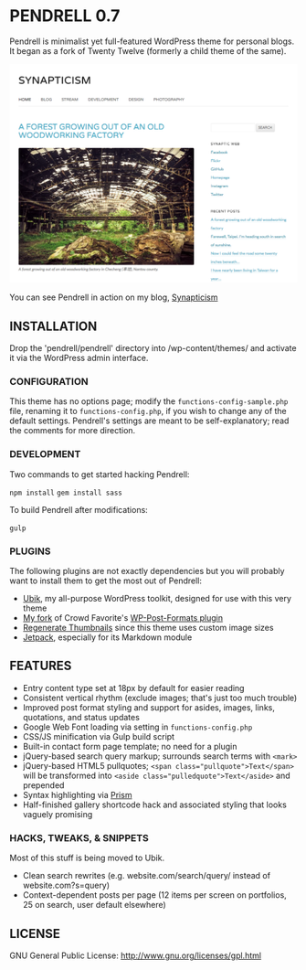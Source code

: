 # PENDRELL 0.7

Pendrell is minimalist yet full-featured WordPress theme for personal blogs. It began as a fork of Twenty Twelve (formerly a child theme of the same).

![Pendrell example screenshot](/pendrell/screenshot.png "Pendrell example screenshot")

You can see Pendrell in action on my blog, [Synapticism](http://synapticism.com)



## INSTALLATION

Drop the 'pendrell/pendrell' directory into /wp-content/themes/ and activate it via the WordPress admin interface.


### CONFIGURATION

This theme has no options page; modify the `functions-config-sample.php` file, renaming it to `functions-config.php`, if you wish to change any of the default settings. Pendrell's settings are meant to be self-explanatory; read the comments for more direction.


### DEVELOPMENT

Two commands to get started hacking Pendrell:

`npm install`
`gem install sass`

To build Pendrell after modifications:

`gulp`


### PLUGINS

The following plugins are not exactly dependencies but you will probably want to install them to get the most out of Pendrell:

* [Ubik](https://github.com/synapticism/ubik), my all-purpose WordPress toolkit, designed for use with this very theme
* [My fork](https://github.com/synapticism/wp-post-formats) of Crowd Favorite's [WP-Post-Formats plugin](https://github.com/crowdfavorite/wp-post-formats)
* [Regenerate Thumbnails](http://wordpress.org/extend/plugins/regenerate-thumbnails/) since this theme uses custom image sizes
* [Jetpack](https://github.com/Automattic/jetpack), especially for its Markdown module



## FEATURES

* Entry content type set at 18px by default for easier reading
* Consistent vertical rhythm (exclude images; that's just too much trouble)
* Improved post format styling and support for asides, images, links, quotations, and status updates
* Google Web Font loading via setting in `functions-config.php`
* CSS/JS minification via Gulp build script
* Built-in contact form page template; no need for a plugin
* jQuery-based search query markup; surrounds search terms with `<mark>`
* jQuery-based HTML5 pullquotes; `<span class="pullquote">Text</span>` will be transformed into `<aside class="pulledquote">Text</aside>` and prepended
* Syntax highlighting via [Prism](http://prismjs.com)
* Half-finished gallery shortcode hack and associated styling that looks vaguely promising


### HACKS, TWEAKS, & SNIPPETS

Most of this stuff is being moved to Ubik.

* Clean search rewrites (e.g. website.com/search/query/ instead of website.com?s=query)
* Context-dependent posts per page (12 items per screen on portfolios, 25 on search, user default elsewhere)



## LICENSE

GNU General Public License: http://www.gnu.org/licenses/gpl.html

